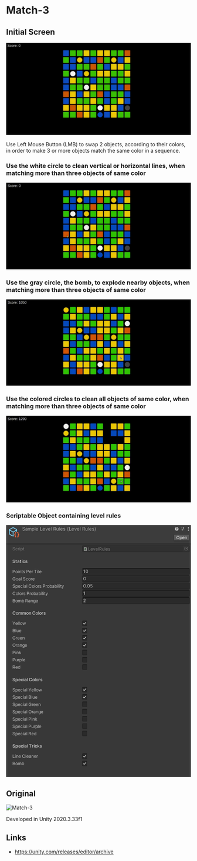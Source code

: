# Match-3

## Initial Screen
![Match-3-InitialScreen](/Intro.png?raw=true "Intro")

<p>Use Left Mouse Button (LMB) to swap 2 objects, according to their colors, in order to make 3 or more objects match the same color in a sequence.</p>

### Use the white circle to clean vertical or horizontal lines, when matching more than three objects of same color
![Match-3-LineCleaner](/LineCleaner.gif?raw=true "LineCleaner")

### Use the gray circle, the bomb, to explode nearby objects, when matching more than three objects of same color
![Match-3-Bomb](/Bomb.gif?raw=true "Bomb")

### Use the colored circles to clean all objects of same color, when matching more than three objects of same color
![Match-3-ColorCleaner](/ColorCleaner.gif?raw=true "ColorCleaner")

### Scriptable Object containing level rules
![Match-3-ScriptableObject](/ScriptableObject.png?raw=true "ScriptableObject")

## Original
![Match-3](/Match3.png?raw=true "Match-3")

Developed in Unity 2020.3.33f1

## Links
- https://unity.com/releases/editor/archive
